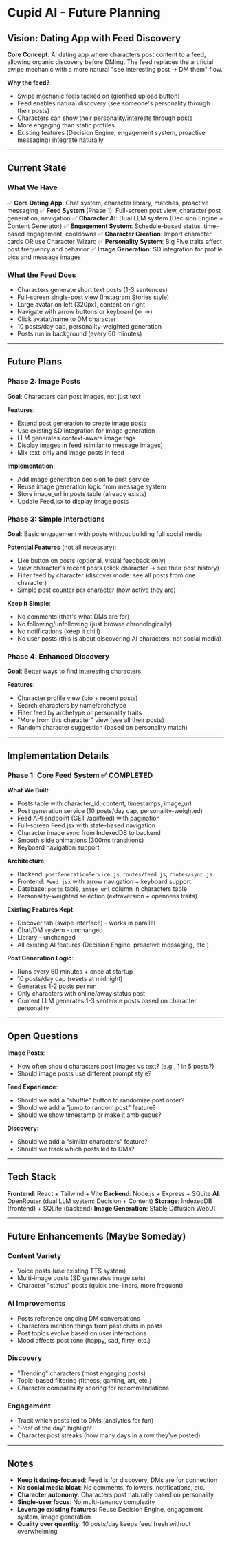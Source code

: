 # Cupid AI - Future Planning

## Vision: Dating App with Feed Discovery

**Core Concept**: AI dating app where characters post content to a feed, allowing organic discovery before DMing. The feed replaces the artificial swipe mechanic with a more natural "see interesting post → DM them" flow.

**Why the feed?**
- Swipe mechanic feels tacked on (glorified upload button)
- Feed enables natural discovery (see someone's personality through their posts)
- Characters can show their personality/interests through posts
- More engaging than static profiles
- Existing features (Decision Engine, engagement system, proactive messaging) integrate naturally

---

## Current State

### What We Have
✅ **Core Dating App**: Chat system, character library, matches, proactive messaging
✅ **Feed System** (Phase 1): Full-screen post view, character post generation, navigation
✅ **Character AI**: Dual LLM system (Decision Engine + Content Generator)
✅ **Engagement System**: Schedule-based status, time-based engagement, cooldowns
✅ **Character Creation**: Import character cards OR use Character Wizard
✅ **Personality System**: Big Five traits affect post frequency and behavior
✅ **Image Generation**: SD integration for profile pics and message images

### What the Feed Does
- Characters generate short text posts (1-3 sentences)
- Full-screen single-post view (Instagram Stories style)
- Large avatar on left (320px), content on right
- Navigate with arrow buttons or keyboard (← →)
- Click avatar/name to DM character
- 10 posts/day cap, personality-weighted generation
- Posts run in background (every 60 minutes)

---

## Future Plans

### Phase 2: Image Posts
**Goal**: Characters can post images, not just text

**Features**:
- Extend post generation to create image posts
- Use existing SD integration for image generation
- LLM generates context-aware image tags
- Display images in feed (similar to message images)
- Mix text-only and image posts in feed

**Implementation**:
- Add image generation decision to post service
- Reuse image generation logic from message system
- Store image_url in posts table (already exists)
- Update Feed.jsx to display image posts

### Phase 3: Simple Interactions
**Goal**: Basic engagement with posts without building full social media

**Potential Features** (not all necessary):
- Like button on posts (optional, visual feedback only)
- View character's recent posts (click character → see their post history)
- Filter feed by character (discover mode: see all posts from one character)
- Simple post counter per character (how active they are)

**Keep it Simple**:
- No comments (that's what DMs are for)
- No following/unfollowing (just browse chronologically)
- No notifications (keep it chill)
- No user posts (this is about discovering AI characters, not social media)

### Phase 4: Enhanced Discovery
**Goal**: Better ways to find interesting characters

**Features**:
- Character profile view (bio + recent posts)
- Search characters by name/archetype
- Filter feed by archetype or personality traits
- "More from this character" view (see all their posts)
- Random character suggestion (based on personality match)

---

## Implementation Details

### Phase 1: Core Feed System ✅ COMPLETED

**What We Built**:
- Posts table with character_id, content, timestamps, image_url
- Post generation service (10 posts/day cap, personality-weighted)
- Feed API endpoint (GET /api/feed) with pagination
- Full-screen Feed.jsx with state-based navigation
- Character image sync from IndexedDB to backend
- Smooth slide animations (300ms transitions)
- Keyboard navigation support

**Architecture**:
- Backend: `postGenerationService.js`, `routes/feed.js`, `routes/sync.js`
- Frontend: `Feed.jsx` with arrow navigation + keyboard support
- Database: `posts` table, `image_url` column in characters table
- Personality-weighted selection (extraversion + openness traits)

**Existing Features Kept**:
- Discover tab (swipe interface) - works in parallel
- Chat/DM system - unchanged
- Library - unchanged
- All existing AI features (Decision Engine, proactive messaging, etc.)

**Post Generation Logic**:
- Runs every 60 minutes + once at startup
- 10 posts/day cap (resets at midnight)
- Generates 1-2 posts per run
- Only characters with online/away status post
- Content LLM generates 1-3 sentence posts based on character personality

---

## Open Questions

**Image Posts**:
- How often should characters post images vs text? (e.g., 1 in 5 posts?)
- Should image posts use different prompt style?

**Feed Experience**:
- Should we add a "shuffle" button to randomize post order?
- Should we add a "jump to random post" feature?
- Should we show timestamp or make it ambiguous?

**Discovery**:
- Should we add a "similar characters" feature?
- Should we track which posts led to DMs?

---

## Tech Stack

**Frontend**: React + Tailwind + Vite
**Backend**: Node.js + Express + SQLite
**AI**: OpenRouter (dual LLM system: Decision + Content)
**Storage**: IndexedDB (frontend) + SQLite (backend)
**Image Generation**: Stable Diffusion WebUI

---

## Future Enhancements (Maybe Someday)

### Content Variety
- Voice posts (use existing TTS system)
- Multi-image posts (SD generates image sets)
- Character "status" posts (quick one-liners, more frequent)

### AI Improvements
- Posts reference ongoing DM conversations
- Characters mention things from past chats in posts
- Post topics evolve based on user interactions
- Mood affects post tone (happy, sad, flirty, etc.)

### Discovery
- "Trending" characters (most engaging posts)
- Topic-based filtering (fitness, gaming, art, etc.)
- Character compatibility scoring for recommendations

### Engagement
- Track which posts led to DMs (analytics for fun)
- "Post of the day" highlight
- Character post streaks (how many days in a row they've posted)

---

## Notes

- **Keep it dating-focused**: Feed is for discovery, DMs are for connection
- **No social media bloat**: No comments, followers, notifications, etc.
- **Character autonomy**: Characters post naturally based on personality
- **Single-user focus**: No multi-tenancy complexity
- **Leverage existing features**: Reuse Decision Engine, engagement system, image generation
- **Quality over quantity**: 10 posts/day keeps feed fresh without overwhelming
